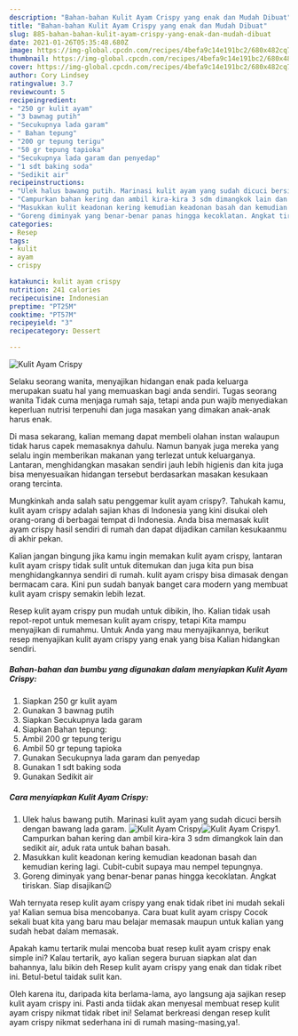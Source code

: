 ```yaml
---
description: "Bahan-bahan Kulit Ayam Crispy yang enak dan Mudah Dibuat"
title: "Bahan-bahan Kulit Ayam Crispy yang enak dan Mudah Dibuat"
slug: 885-bahan-bahan-kulit-ayam-crispy-yang-enak-dan-mudah-dibuat
date: 2021-01-26T05:35:48.680Z
image: https://img-global.cpcdn.com/recipes/4befa9c14e191bc2/680x482cq70/kulit-ayam-crispy-foto-resep-utama.jpg
thumbnail: https://img-global.cpcdn.com/recipes/4befa9c14e191bc2/680x482cq70/kulit-ayam-crispy-foto-resep-utama.jpg
cover: https://img-global.cpcdn.com/recipes/4befa9c14e191bc2/680x482cq70/kulit-ayam-crispy-foto-resep-utama.jpg
author: Cory Lindsey
ratingvalue: 3.7
reviewcount: 5
recipeingredient:
- "250 gr kulit ayam"
- "3 bawnag putih"
- "Secukupnya lada garam"
- " Bahan tepung"
- "200 gr tepung terigu"
- "50 gr tepung tapioka"
- "Secukupnya lada garam dan penyedap"
- "1 sdt baking soda"
- "Sedikit air"
recipeinstructions:
- "Ulek halus bawang putih. Marinasi kulit ayam yang sudah dicuci bersih dengan bawang lada garam."
- "Campurkan bahan kering dan ambil kira-kira 3 sdm dimangkok lain dan sedikit air, aduk rata untuk bahan basah."
- "Masukkan kulit keadonan kering kemudian keadonan basah dan kemudian kering lagi. Cubit-cubit supaya mau nempel tepungnya."
- "Goreng diminyak yang benar-benar panas hingga kecoklatan. Angkat tiriskan. Siap disajikan😉"
categories:
- Resep
tags:
- kulit
- ayam
- crispy

katakunci: kulit ayam crispy 
nutrition: 241 calories
recipecuisine: Indonesian
preptime: "PT25M"
cooktime: "PT57M"
recipeyield: "3"
recipecategory: Dessert

---
```



![Kulit Ayam Crispy](https://img-global.cpcdn.com/recipes/4befa9c14e191bc2/680x482cq70/kulit-ayam-crispy-foto-resep-utama.jpg)

Selaku seorang wanita, menyajikan hidangan enak pada keluarga merupakan suatu hal yang memuaskan bagi anda sendiri. Tugas seorang  wanita Tidak cuma menjaga rumah saja, tetapi anda pun wajib menyediakan keperluan nutrisi terpenuhi dan juga masakan yang dimakan anak-anak harus enak.

Di masa  sekarang, kalian memang dapat membeli olahan instan walaupun tidak harus capek memasaknya dahulu. Namun banyak juga mereka yang selalu ingin memberikan makanan yang terlezat untuk keluarganya. Lantaran, menghidangkan masakan sendiri jauh lebih higienis dan kita juga bisa menyesuaikan hidangan tersebut berdasarkan masakan kesukaan orang tercinta. 



Mungkinkah anda salah satu penggemar kulit ayam crispy?. Tahukah kamu, kulit ayam crispy adalah sajian khas di Indonesia yang kini disukai oleh orang-orang di berbagai tempat di Indonesia. Anda bisa memasak kulit ayam crispy hasil sendiri di rumah dan dapat dijadikan camilan kesukaanmu di akhir pekan.

Kalian jangan bingung jika kamu ingin memakan kulit ayam crispy, lantaran kulit ayam crispy tidak sulit untuk ditemukan dan juga kita pun bisa menghidangkannya sendiri di rumah. kulit ayam crispy bisa dimasak dengan bermacam cara. Kini pun sudah banyak banget cara modern yang membuat kulit ayam crispy semakin lebih lezat.

Resep kulit ayam crispy pun mudah untuk dibikin, lho. Kalian tidak usah repot-repot untuk memesan kulit ayam crispy, tetapi Kita mampu menyajikan di rumahmu. Untuk Anda yang mau menyajikannya, berikut resep menyajikan kulit ayam crispy yang enak yang bisa Kalian hidangkan sendiri.

<!--inarticleads1-->

##### Bahan-bahan dan bumbu yang digunakan dalam menyiapkan Kulit Ayam Crispy:

1. Siapkan 250 gr kulit ayam
1. Gunakan 3 bawnag putih
1. Siapkan Secukupnya lada garam
1. Siapkan  Bahan tepung:
1. Ambil 200 gr tepung terigu
1. Ambil 50 gr tepung tapioka
1. Gunakan Secukupnya lada garam dan penyedap
1. Gunakan 1 sdt baking soda
1. Gunakan Sedikit air




<!--inarticleads2-->

##### Cara menyiapkan Kulit Ayam Crispy:

1. Ulek halus bawang putih. Marinasi kulit ayam yang sudah dicuci bersih dengan bawang lada garam.
<img src="https://img-global.cpcdn.com/steps/4ca61f9cb70d16f5/160x128cq70/kulit-ayam-crispy-langkah-memasak-1-foto.jpg" alt="Kulit Ayam Crispy"><img src="https://img-global.cpcdn.com/steps/29ac3c024678ac34/160x128cq70/kulit-ayam-crispy-langkah-memasak-1-foto.jpg" alt="Kulit Ayam Crispy">1. Campurkan bahan kering dan ambil kira-kira 3 sdm dimangkok lain dan sedikit air, aduk rata untuk bahan basah.
1. Masukkan kulit keadonan kering kemudian keadonan basah dan kemudian kering lagi. Cubit-cubit supaya mau nempel tepungnya.
1. Goreng diminyak yang benar-benar panas hingga kecoklatan. Angkat tiriskan. Siap disajikan😉




Wah ternyata resep kulit ayam crispy yang enak tidak ribet ini mudah sekali ya! Kalian semua bisa mencobanya. Cara buat kulit ayam crispy Cocok sekali buat kita yang baru mau belajar memasak maupun untuk kalian yang sudah hebat dalam memasak.

Apakah kamu tertarik mulai mencoba buat resep kulit ayam crispy enak simple ini? Kalau tertarik, ayo kalian segera buruan siapkan alat dan bahannya, lalu bikin deh Resep kulit ayam crispy yang enak dan tidak ribet ini. Betul-betul taidak sulit kan. 

Oleh karena itu, daripada kita berlama-lama, ayo langsung aja sajikan resep kulit ayam crispy ini. Pasti anda tiidak akan menyesal membuat resep kulit ayam crispy nikmat tidak ribet ini! Selamat berkreasi dengan resep kulit ayam crispy nikmat sederhana ini di rumah masing-masing,ya!.

